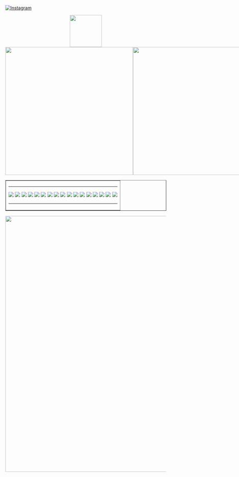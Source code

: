 [![Instagram](https://img.shields.io/badge/Instagram-%23E4405F.svg?logo=Instagram&logoColor=white)](https://instagram.com/adik.abashev) 

<div id="header" align="center"> 
<!--   <img src="https://media.giphy.com/media/M9gbBd9nbDrOTu1Mqx/giphy.gif" width="100"/> -->
  <img src="https://i.gifer.com/BliM.gif" width="100"/>
</div>

<div style="display: flex;">
  
  <img src="https://github-readme-stats.vercel.app/api?username=Adik8712&theme=onedark&hide_border=true&include_all_commits=false&count_private=true" width="400px">
  
  <img src="https://github-readme-streak-stats.herokuapp.com/?user=Adik8712&theme=onedark&hide_border=true" width="400px">
  
  <img src="https://github-readme-stats.vercel.app/api/top-langs/?username=Adik8712&theme=onedark&hide_border=true&include_all_commits=false&count_private=true&layout=compact" width="400px">
</div>

<table border="1">
  <tr>
    <td>
      <hr>
        <img src="https://img.shields.io/badge/python-3670A0?style=for-the-badge&logo=python&logoColor=ffdd54">
        <img src="https://img.shields.io/badge/javascript-%23323330.svg?style=for-the-badge&logo=javascript&logoColor=%23F7DF1E">
        <img src="https://img.shields.io/badge/html5-%23E34F26.svg?style=for-the-badge&logo=html5&logoColor=white">
        <img src="https://img.shields.io/badge/css3-%231572B6.svg?style=for-the-badge&logo=css3&logoColor=white">
        <img src="https://img.shields.io/badge/heroku-%23430098.svg?style=for-the-badge&logo=heroku&logoColor=white">
        <img src="https://img.shields.io/badge/bootstrap-%23563D7C.svg?style=for-the-badge&logo=bootstrap&logoColor=white">
        <img src="https://img.shields.io/badge/django-%23092E20.svg?style=for-the-badge&logo=django&logoColor=white">
        <img src="https://img.shields.io/badge/DJANGO-REST-ff1709?style=for-the-badge&logo=django&logoColor=white&color=ff1709&labelColor=gray">
        <img src="https://img.shields.io/badge/FastAPI-005571?style=for-the-badge&logo=fastapi">
        <img src="https://img.shields.io/badge/nginx-%23009639.svg?style=for-the-badge&logo=nginx&logoColor=white">
        <img src="https://img.shields.io/badge/mysql-%2300f.svg?style=for-the-badge&logo=mysql&logoColor=white">
        <img src="https://img.shields.io/badge/postgres-%23316192.svg?style=for-the-badge&logo=postgresql&logoColor=white">
        <img src="https://img.shields.io/badge/sqlite-%2307405e.svg?style=for-the-badge&logo=sqlite&logoColor=white">
        <img src="https://img.shields.io/badge/Linux-FCC624?style=for-the-badge&logo=linux&logoColor=black">
        <img src="https://img.shields.io/badge/docker-%230db7ed.svg?style=for-the-badge&logo=docker&logoColor=white">
        <img src="https://img.shields.io/badge/figma-%23F24E1E.svg?style=for-the-badge&logo=figma&logoColor=white">
        <img src="https://img.shields.io/badge/Postman-FF6C37?style=for-the-badge&logo=postman&logoColor=white">
      <hr>
    </td>
  </tr>
</table>

<img src="https://github-profile-trophy.vercel.app/?username=Adik8712&theme=darkhub&no-frame=true&no-bg=false&margin-w=4" width="800px">
